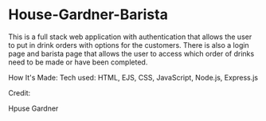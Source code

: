 # House-Gardner-Barista

This is a full stack web application with authentication that allows the user to put in drink orders with options for the customers. There is also a login page and barista page that allows the user to access which order of drinks need to be made or have been completed.

How It's Made:
Tech used: HTML, EJS, CSS, JavaScript, Node.js, Express.js

Credit:

Hpuse Gardner
